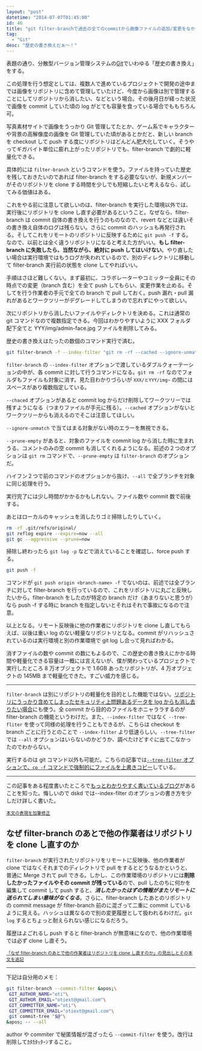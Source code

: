 ```yaml
---
layout: "post"
datetime: "2014-07-07T01:45:00"
id: 46
title: "git filter-branchで過去の全てのcommitから画像ファイルの追加/変更をなかったことにしてリポジトリを軽量化する"
tag:
  - "Git"
desc: "歴史の書き換えだぁ〜！"
---
```


表題の通り、分散型バージョン管理システムの[Git](http://git-scm.com/)でいわゆる「歴史の書き換え」をする。

この処理を行う想定としては、複数人で進めているプロジェクトで開発の途中までは画像をリポジトリに含めて管理していたけど、今度から画像は別で管理することにしてリポジトリから消したい、などという場合。その後月日が経った状況で画像を commit していた頃の log がとても容量を食っている場合でももちろん可。

写真素材サイトで画像をうっかり Git 管理してたとか、ゲーム系でキャラクターや背景の高解像度の画像を Git 管理していた頃があるとかだと、新しい branch を checkout して push する度にリポジトリはどんどん肥大化していく。そうやってギガバイト単位に膨れ上がったリポジトリでも、filter-branch で劇的に軽量化できる。

具体的には `filter-branch` というコマンドを使う。ファイルを持っていた歴史を残しておきたいのであれば filter-branch をする必要なないが、新規メンバーがそのリポジトリを clone する時間を少しでも短縮したいと考えるなら、試してみる価値はある。

これをやる前に注意して欲しいのは、filter-branch を実行した環境以外では、実行後にリポジトリを clone し直す必要があるということ。なぜなら、filter-branch は commit 自体の書き換えを行うのものなので、revert などとは違いその書き換え自体のログは残らない。さらに commit のハッシュも再発行される。そしてこれをリモートのリポジトリに反映するために `git push -f` する。なので、以前とは全く違うリポジトリになると考えた方がいい。**もし filter-branch に失敗したら、当然ながら、絶対に push してはいけない**。やり直したい場合は実行環境ではもうログが失われているので、別のディレクトリに移動して filter-branch 実行前の状態を clone してやればいい。

手順はさほど難しくない。まず最初に、コラボレーターやコミッター全員にその時点での変更（branch 含む）を全て push してもらい、変更作業を止める。そしてを行う作業者の手元で全ての branch で pull しておく。push 漏れ・pull 漏れがあるとワークツリーがデグレードしてしまうので忘れずにやって欲しい。

次にリポジトリから消したいファイルやディレクトリを決める。これは通常の git コマンドなので複数指定できる。今回はわかりやすいように XXX フォルダ配下全てと YYY/img/admin-face.jpg ファイルを削除してみる。

歴史の書き換えはたったの数個のコマンド実行で済む。

```bash
git filter-branch -f --index-filter "git rm -rf --cached --ignore-unmatch XXX/ YYY/img/admin-face.jpg" --prune-empty -- --all
```

`filter-branch` の `--index-filter` オプションで渡しているダブルクォーテーションの中が、各 commit に対して行うコマンドになる。`git rm -rf` なのでフォルダもファイルも対象に消す。見た目わかりづらいが `XXX/とYYY/img~` の間にはスペースがあり複数指定している。

`--chaced` オプションがあると commit log からだけ削除してワークツリーでは残すようになる（つまりファイルが手元に残る）。`--cached` オプションがないとワークツリーからも消えるのでそこは注意してほしい。

`--ignore-unmatch` で当てはまる対象がない時のエラーを無視できる。

`--prune-empty` があると、対象のファイルを commit log から消した時に生まれうる、コメントのみの空 commit も消してくれるようになる。前述の２つのオプションは `git rm` コマンドで、`--prune-empty` は `filter-branch` のオプションだ。

ハイフン２つで前のコマンドのオプションから抜け、`--all` で全ブランチを対象に同じ処理を行う。

実行完了には少し時間がかかるかもしれない。ファイル数や commit 数で前後する。

あとはローカルのキャッシュを消したりゴミ掃除したりしていく。

```bash
rm -rf .git/refs/original/
git reflog expire --expire=now --all
git gc --aggressive --prune=now
```

掃除し終わったら `git log -p` などで消えていることを確認し、force push する。

```bash
git push -f
```

コマンドが `git push origin <branch-name> -f` でないのは、前述では全ブランチに対して filter-branch を行っているので、これをリポジトリに丸ごと反映したいから。filter-branch をしたのが特定の branch だけ（あまりないと思うが）なら push -f する時に branch を指定しないとそれはそれで事故になるので注意。

以上となる。リモート反映後に他の作業者にリポジトリを clone し直してもらえば、以後は重い log のない軽量なリポジトリとなる。commit がリハッシュされているのは実行環境と別の作業環境で git log し合って見ればわかる。

消すファイルの数や commit の数にもよるので、この歴史の書き換えにかかる時間や軽量化できる容量は一概には言えないが、僕が関わっているプロジェクトで実行したところ 8 万オブジェクトで 1.6GB あったリポジトリが、4 万オブジェクトの 145MB まで軽量化できた。すごい威力を感じる。

---

`filter-branch` は別にリポジトリの軽量化を目的とした機能ではない。[リポジトリにうっかり含めてしまったセキュリティ上問題あるデータを log からも消し去りたい場合](http://qiita.com/Spring_MT/items/f60c391b5dbf569a1d12)にも使う。全 commit から目的のファイルをホニャララするのが filter-branch の機能というわけだ。また、`--index-filter` ではなく `--tree-fliter` を使って同様の処理を行うこともできるが、こちらは checkout を branch ごとに行うとのことで `--index-filter` より低速らしい。`--tree-filter` では `--all` オプションはいらないのかどうか、調べたけどすぐに出てこなかったのでわからない。

実行するのは git コマンド以外も可能だ。こちらの記事では[`--tree-filter` オプションで、`cp -f` コマンドで強制的にファイルを上書きコピー](http://qiita.com/wnoguchi/items/62f5e64ef2ae14b4f0ee)している。

---

この記事をある程度書いたところで[もっとわかりやすく書いているブログ](http://easyramble.com/git-filter-branch.html)があることを知った。悔しいので dskd では--index-filter のオプションの書き方を少しだけ詳しく書いた。

<small><ins datetime="2015-01-07T12:09:00+09:00">本文の表現を加筆修正</ins></small>

## なぜ filter-branch のあとで他の作業者はリポジトリを clone し直すのか

`filter-branch` が実行されたリポジトリをリモートに反映後、他の作業者が clone ではなくそれまでのディレクトリで pull をするとどうなるかというと、普通に Merge されて pull できる。しかし、この作業環境のリポジトリには**削除したかったファイルやその commit が残っている**ので、pull したのちに何かを編集して commit して push すると、**_消したかったはずの情報がまたリモートに送られてしまい意味がなくなる_**。さらに、filter-branch したあとのリポジトリの commit message が filter-branch 前のに混ざって二重に commit しているように見える。ハッシュは異なるので別の変更履歴として扱われるわけだ。`git log` するとちょっと耐えられない感じになるだろう。

履歴はよごれるし push すると filter-branch が無意味になので、他の作業環境では必ず clone し直そう。

<small><ins datetime="2015-01-07T15:37:36+09:00">「なぜ filter-branch のあとで他の作業者はリポジトリを clone し直すのか」の見出しとその本文を追記</ins></small>

---

下記は自分用のメモ：

```bash
git filter-branch --commit-filter &apos;\
 GIT_AUTHOR_NAME="oti"\
 GIT_AUTHOR_EMAIL="otiext@gmail.com"\
 GIT_COMMITTER_NAME="oti"\
 GIT_COMMITTER_EMAIL="otiext@gmail.com"\
 git commit-tree "$@"\
&apos; -- --all
```

author や commiter で秘匿情報が混ざったら `--commit-filter` を使う。改行は削除してｶﾀｶﾀｯﾀｰﾝすること。
